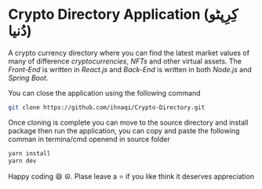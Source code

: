 # Crypto Directory Application (کِرِپٹو دُنیا)

A crypto currency directory where you can find the latest market values of many of difference _cryptocurrencies_, _NFTs_ and other virtual assets. The _Front-End_ is written in _React.js_ and _Back-End_ is written in both _Node.js_ and _Spring Boot_.

You can close the application using the following command

```bash
git clone https://github.com/ihnaqi/Crypto-Directory.git
```

Once cloning is complete you can move to the source directory and install package then run the application, you can copy and paste the following comman in termina/cmd openend in source folder

```bash
yarn install
yarn dev
```

Happy coding 😄 ☮️.
Plase leave a ⭐ if you like think it deserves appreciation

